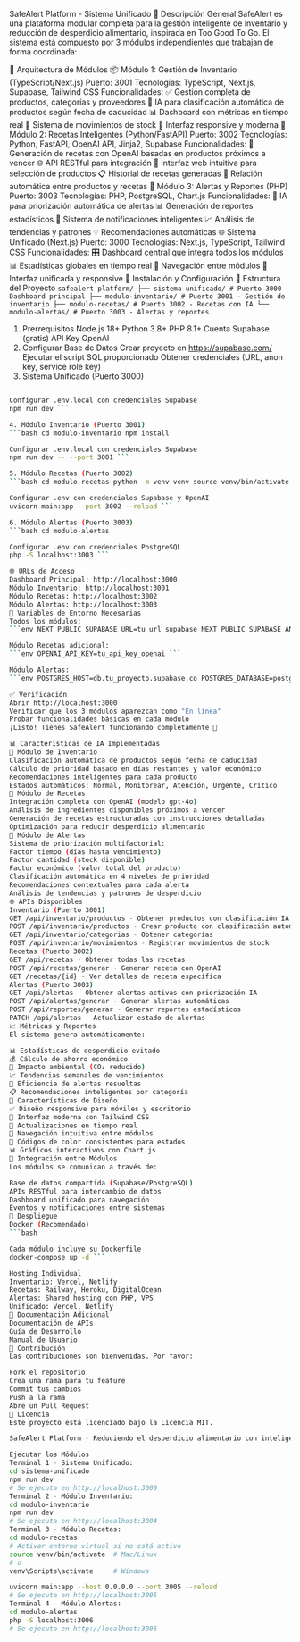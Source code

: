 SafeAlert Platform - Sistema Unificado
🎯 Descripción General
SafeAlert es una plataforma modular completa para la gestión inteligente de inventario y reducción de desperdicio alimentario, inspirada en Too Good To Go. El sistema está compuesto por 3 módulos independientes que trabajan de forma coordinada:

🧩 Arquitectura de Módulos
📦 Módulo 1: Gestión de Inventario (TypeScript/Next.js)
Puerto: 3001
Tecnologías: TypeScript, Next.js, Supabase, Tailwind CSS
Funcionalidades:
✅ Gestión completa de productos, categorías y proveedores
🤖 IA para clasificación automática de productos según fecha de caducidad
📊 Dashboard con métricas en tiempo real
🔄 Sistema de movimientos de stock
📱 Interfaz responsive y moderna
🍳 Módulo 2: Recetas Inteligentes (Python/FastAPI)
Puerto: 3002
Tecnologías: Python, FastAPI, OpenAI API, Jinja2, Supabase
Funcionalidades:
🤖 Generación de recetas con OpenAI basadas en productos próximos a vencer
🌐 API RESTful para integración
🎨 Interfaz web intuitiva para selección de productos
📋 Historial de recetas generadas
🔗 Relación automática entre productos y recetas
🚨 Módulo 3: Alertas y Reportes (PHP)
Puerto: 3003
Tecnologías: PHP, PostgreSQL, Chart.js
Funcionalidades:
🤖 IA para priorización automática de alertas
📊 Generación de reportes estadísticos
🔔 Sistema de notificaciones inteligentes
📈 Análisis de tendencias y patrones
💡 Recomendaciones automáticas
🌐 Sistema Unificado (Next.js)
Puerto: 3000
Tecnologías: Next.js, TypeScript, Tailwind CSS
Funcionalidades:
🎛️ Dashboard central que integra todos los módulos
📊 Estadísticas globales en tiempo real
🔗 Navegación entre módulos
📱 Interfaz unificada y responsive
🚀 Instalación y Configuración
📁 Estructura del Proyecto
``` safealert-platform/ ├── sistema-unificado/ # Puerto 3000 - Dashboard principal ├── modulo-inventario/ # Puerto 3001 - Gestión de inventario ├── modulo-recetas/ # Puerto 3002 - Recetas con IA └── modulo-alertas/ # Puerto 3003 - Alertas y reportes ```

1. Prerrequisitos
Node.js 18+
Python 3.8+
PHP 8.1+
Cuenta Supabase (gratis)
API Key OpenAI
2. Configurar Base de Datos
Crear proyecto en https://supabase.com/
Ejecutar el script SQL proporcionado
Obtener credenciales (URL, anon key, service role key)
3. Sistema Unificado (Puerto 3000)
```bash cd sistema-unificado npm install

Configurar .env.local con credenciales Supabase
npm run dev ```

4. Módulo Inventario (Puerto 3001)
```bash cd modulo-inventario npm install

Configurar .env.local con credenciales Supabase
npm run dev -- --port 3001 ```

5. Módulo Recetas (Puerto 3002)
```bash cd modulo-recetas python -m venv venv source venv/bin/activate # Windows: venv\Scripts\activate pip install -r requirements.txt

Configurar .env con credenciales Supabase y OpenAI
uvicorn main:app --port 3002 --reload ```

6. Módulo Alertas (Puerto 3003)
```bash cd modulo-alertas

Configurar .env con credenciales PostgreSQL
php -S localhost:3003 ```

🌐 URLs de Acceso
Dashboard Principal: http://localhost:3000
Módulo Inventario: http://localhost:3001
Módulo Recetas: http://localhost:3002
Módulo Alertas: http://localhost:3003
🔑 Variables de Entorno Necesarias
Todos los módulos:
```env NEXT_PUBLIC_SUPABASE_URL=tu_url_supabase NEXT_PUBLIC_SUPABASE_ANON_KEY=tu_anon_key SUPABASE_SERVICE_ROLE_KEY=tu_service_role_key ```

Módulo Recetas adicional:
```env OPENAI_API_KEY=tu_api_key_openai ```

Módulo Alertas:
```env POSTGRES_HOST=db.tu_proyecto.supabase.co POSTGRES_DATABASE=postgres POSTGRES_USER=postgres POSTGRES_PASSWORD=tu_password ```

✅ Verificación
Abrir http://localhost:3000
Verificar que los 3 módulos aparezcan como "En línea"
Probar funcionalidades básicas en cada módulo
¡Listo! Tienes SafeAlert funcionando completamente 🎉

📊 Características de IA Implementadas
🧠 Módulo de Inventario
Clasificación automática de productos según fecha de caducidad
Cálculo de prioridad basado en días restantes y valor económico
Recomendaciones inteligentes para cada producto
Estados automáticos: Normal, Monitorear, Atención, Urgente, Crítico
🤖 Módulo de Recetas
Integración completa con OpenAI (modelo gpt-4o)
Análisis de ingredientes disponibles próximos a vencer
Generación de recetas estructuradas con instrucciones detalladas
Optimización para reducir desperdicio alimentario
🎯 Módulo de Alertas
Sistema de priorización multifactorial:
Factor tiempo (días hasta vencimiento)
Factor cantidad (stock disponible)
Factor económico (valor total del producto)
Clasificación automática en 4 niveles de prioridad
Recomendaciones contextuales para cada alerta
Análisis de tendencias y patrones de desperdicio
🌐 APIs Disponibles
Inventario (Puerto 3001)
GET /api/inventario/productos - Obtener productos con clasificación IA
POST /api/inventario/productos - Crear producto con clasificación automática
GET /api/inventario/categorias - Obtener categorías
POST /api/inventario/movimientos - Registrar movimientos de stock
Recetas (Puerto 3002)
GET /api/recetas - Obtener todas las recetas
POST /api/recetas/generar - Generar receta con OpenAI
GET /recetas/{id} - Ver detalles de receta específica
Alertas (Puerto 3003)
GET /api/alertas - Obtener alertas activas con priorización IA
POST /api/alertas/generar - Generar alertas automáticas
POST /api/reportes/generar - Generar reportes estadísticos
PATCH /api/alertas - Actualizar estado de alertas
📈 Métricas y Reportes
El sistema genera automáticamente:

📊 Estadísticas de desperdicio evitado
💰 Cálculo de ahorro económico
🌱 Impacto ambiental (CO₂ reducido)
📈 Tendencias semanales de vencimientos
🎯 Eficiencia de alertas resueltas
📋 Recomendaciones inteligentes por categoría
🎨 Características de Diseño
✅ Diseño responsive para móviles y escritorio
🎨 Interfaz moderna con Tailwind CSS
🔄 Actualizaciones en tiempo real
📱 Navegación intuitiva entre módulos
🎯 Códigos de color consistentes para estados
📊 Gráficos interactivos con Chart.js
🔗 Integración entre Módulos
Los módulos se comunican a través de:

Base de datos compartida (Supabase/PostgreSQL)
APIs RESTful para intercambio de datos
Dashboard unificado para navegación
Eventos y notificaciones entre sistemas
🚀 Despliegue
Docker (Recomendado)
```bash

Cada módulo incluye su Dockerfile
docker-compose up -d ```

Hosting Individual
Inventario: Vercel, Netlify
Recetas: Railway, Heroku, DigitalOcean
Alertas: Shared hosting con PHP, VPS
Unificado: Vercel, Netlify
📝 Documentación Adicional
Documentación de APIs
Guía de Desarrollo
Manual de Usuario
🤝 Contribución
Las contribuciones son bienvenidas. Por favor:

Fork el repositorio
Crea una rama para tu feature
Commit tus cambios
Push a la rama
Abre un Pull Request
📄 Licencia
Este proyecto está licenciado bajo la Licencia MIT.

SafeAlert Platform - Reduciendo el desperdicio alimentario con inteligencia artificial 🌱🤖

Ejecutar los Módulos
Terminal 1 - Sistema Unificado:
cd sistema-unificado
npm run dev
# Se ejecuta en http://localhost:3000
Terminal 2 - Módulo Inventario:
cd modulo-inventario
npm run dev
# Se ejecuta en http://localhost:3004
Terminal 3 - Módulo Recetas:
cd modulo-recetas
# Activar entorno virtual si no está activo
source venv/bin/activate  # Mac/Linux
# o
venv\Scripts\activate     # Windows

uvicorn main:app --host 0.0.0.0 --port 3005 --reload
# Se ejecuta en http://localhost:3005
Terminal 4 - Módulo Alertas:
cd modulo-alertas
php -S localhost:3006
# Se ejecuta en http://localhost:3006
